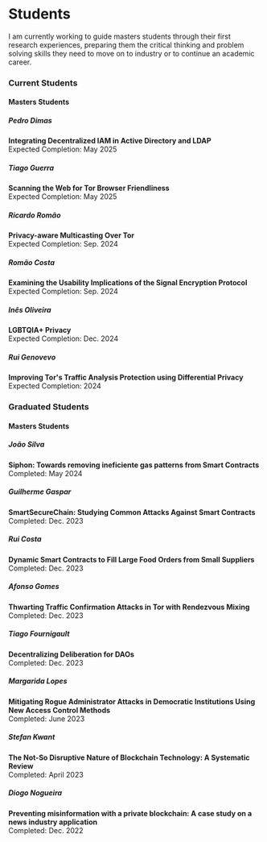 # Students

I am currently working to guide masters students through their first research
experiences, preparing them the critical thinking and problem solving skills
they need to move on to industry or to continue an academic career.

### Current Students

#### Masters Students

<!--##### Sebastian Oca
**Developing a Threat Modeling Protocol for Horizontal Organizations**\
Expected Completion: Dec. 2023 -->
##### Pedro Dimas
**Integrating Decentralized IAM in Active Directory and LDAP**\
Expected Completion: May  2025

##### Tiago Guerra
**Scanning the Web for Tor Browser Friendliness**\
Expected Completion: May  2025

##### Ricardo Romão
**Privacy-aware Multicasting Over Tor**\
Expected Completion: Sep. 2024

##### Romão Costa
**Examining the Usability Implications of the Signal Encryption Protocol**\
Expected Completion: Sep. 2024

##### Inês Oliveira
**LGBTQIA+ Privacy**\
Expected Completion: Dec. 2024

##### Rui Genovevo
**Improving Tor's Traffic Analysis Protection using Differential Privacy**\
Expected Completion: 2024

### Graduated Students

#### Masters Students

##### João Silva
**Siphon: Towards removing ineficiente gas patterns from Smart Contracts**\
Completed: May  2024

##### Guilherme Gaspar
**SmartSecureChain: Studying Common Attacks Against Smart Contracts**\
Completed: Dec. 2023

##### Rui Costa
**Dynamic Smart Contracts to Fill Large Food Orders from Small Suppliers**\
Completed: Dec. 2023

##### Afonso Gomes
**Thwarting Traffic Confirmation Attacks in Tor with Rendezvous Mixing**\
Completed: Dec. 2023

##### Tiago Fournigault
**Decentralizing Deliberation for DAOs**\
Completed: Dec. 2023

##### Margarida Lopes
**Mitigating Rogue Administrator Attacks in Democratic Institutions Using New
Access Control Methods**\
Completed: June 2023

##### Stefan Kwant
**The Not-So Disruptive Nature of Blockchain Technology: A Systematic Review**\
Completed: April 2023

##### Diogo Nogueira
**Preventing misinformation with a private blockchain: A case study on a news
industry application**\
Completed: Dec. 2022
